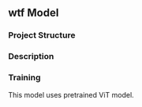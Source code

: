 ## wtf Model

### Project Structure


### Description


### Training

This model uses pretrained ViT model.